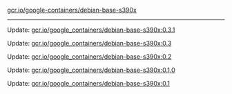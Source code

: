 [gcr.io/google-containers/debian-base-s390x](https://hub.docker.com/r/cruse/debian-base-s390x/tags/) 

----
Update: [gcr.io/google_containers/debian-base-s390x:0.3.1](https://hub.docker.com/r/cruse/debian-base-s390x/tags/)

Update: [gcr.io/google_containers/debian-base-s390x:0.3](https://hub.docker.com/r/cruse/debian-base-s390x/tags/)

Update: [gcr.io/google_containers/debian-base-s390x:0.2](https://hub.docker.com/r/cruse/debian-base-s390x/tags/)

Update: [gcr.io/google_containers/debian-base-s390x:0.1.0](https://hub.docker.com/r/cruse/debian-base-s390x/tags/)

Update: [gcr.io/google_containers/debian-base-s390x:0.1](https://hub.docker.com/r/cruse/debian-base-s390x/tags/)

